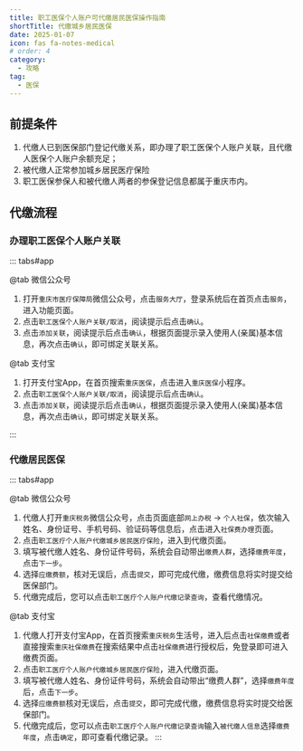 ```yaml
---
title: 职工医保个人账户可代缴居民医保操作指南
shortTitle: 代缴城乡居民医保
date: 2025-01-07
icon: fas fa-notes-medical
# order: 4
category:
  - 攻略
tag:
  - 医保
---
```


## 前提条件

1. 代缴人已到医保部门登记代缴关系，即办理了职工医保个人账户关联，且代缴人医保个人账户余额充足；
2. 被代缴人正常参加城乡居民医疔保险
3. 职工医保参保人和被代缴人两者的参保登记信息都属于重庆市内。

## 代缴流程

### 办理职工医保个人账户关联

::: tabs#app

@tab 微信公众号

1. 打开`重庆市医疗保障局`微信公众号，点击`服务大厅`，登录系统后在首页点击`服务`，进入功能页面。
2. 点击`职工医保个人账户关联/取消`，阅读提示后点击`确认`。
3. 点击`添加关联`，阅读提示后点击`确认`，根据页面提示录入使用人(亲属)基本信息，再次点击`确认`，即可绑定关联关系。

@tab 支付宝

1. 打开支付宝App，在首页搜索`重庆医保`，点击进入`重庆医保`小程序。
2. 点击`职工医保个人账户关联/取消`，阅读提示后点击`确认`。
3. 点击`添加关联`，阅读提示后点击`确认`，根据页面提示录入使用人(亲属)基本信息，再次点击`确认`，即可绑定关联关系。

:::
	
### 代缴居民医保

::: tabs#app

@tab 微信公众号

1. 代缴人打开`重庆税务`微信公众号，点击页面底部`网上办税` -> `个人社保`，依次输入姓名、身份证号、手机号码、验证码等信息后，点击进入`社保费办理`页面。
2. 点击`职工医疗个人账户代缴城乡居民医疗保险`，进入到代缴页面。
3. 填写被代缴人姓名、身份证件号码，系统会自动带出`缴费人群`，选择`缴费年度`，点击`下一步`。
4. 选择`应缴费额`，核对无误后，点击`提交`，即可完成代缴，缴费信息将实时提交给医保部门。
5. 代缴完成后，您可以点击`职工医疗个人账户代缴记录查询`，查看代缴情况。

@tab 支付宝

1. 代缴人打开支付宝App，在首页搜索`重庆税务`生活号，进入后点击`社保缴费`或者直接搜索`重庆社保缴费`在搜索结果中点击`社保缴费`进行授权后，免登录即可进入缴费页面。
2. 点击`职工医疗个人账户代缴城乡居民医疗保险`，进入代缴页面。
3. 填写被代缴人姓名、身份证件号码，系统会自动带出“缴费人群”，选择`缴费年度`后，点击`下一步`。
4. 选择`应缴费额`核对无误后，点击`提交`，即可完成代缴，缴费信息将实时提交给医保部门。
5. 代缴完成后，您可以点击`职工医疗个人账户代缴记录查询`输入`被代缴人信息`选择`缴费年度`，点击`确定`，即可查看代缴记录。
:::







